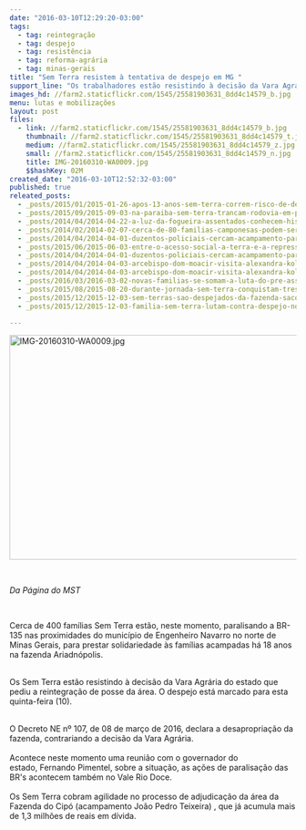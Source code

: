 ```yaml
---
date: "2016-03-10T12:29:20-03:00"
tags:
  - tag: reintegração
  - tag: despejo
  - tag: resistência
  - tag: reforma-agrária
  - tag: minas-gerais
title: "Sem Terra resistem à tentativa de despejo em MG "
support_line: "Os trabalhadores estão resistindo à decisão da Vara Agrária do estado que pediu a reintegração de posse da área. O despejo está marcado para hoje (10). "
images_hd: //farm2.staticflickr.com/1545/25581903631_8dd4c14579_b.jpg
menu: lutas e mobilizações
layout: post
files:
  - link: //farm2.staticflickr.com/1545/25581903631_8dd4c14579_b.jpg
    thumbnail: //farm2.staticflickr.com/1545/25581903631_8dd4c14579_t.jpg
    medium: //farm2.staticflickr.com/1545/25581903631_8dd4c14579_z.jpg
    small: //farm2.staticflickr.com/1545/25581903631_8dd4c14579_n.jpg
    title: IMG-20160310-WA0009.jpg
    $$hashKey: 02M
created_date: "2016-03-10T12:52:32-03:00"
published: true
releated_posts:
  - _posts/2015/01/2015-01-26-apos-13-anos-sem-terra-correm-risco-de-despejo-do-acampamento-nova-vida-em-mg.md
  - _posts/2015/09/2015-09-03-na-paraiba-sem-terra-trancam-rodovia-em-protesto-contra-acoes-de-despejo.md
  - _posts/2014/04/2014-04-22-a-luz-da-fogueira-assentados-conhecem-historias-da-terra-recem-conquistada.md-e
  - _posts/2014/02/2014-02-07-cerca-de-80-familias-camponesas-podem-ser-despejadas-em-campos-lindos-to.md
  - _posts/2014/04/2014-04-01-duzentos-policiais-cercam-acampamento-para-despejo-de-450-familias-em-sp.md
  - _posts/2015/06/2015-06-03-entre-o-acesso-social-a-terra-e-a-repressao-i-legal-desse-direito.md
  - _posts/2014/04/2014-04-01-duzentos-policiais-cercam-acampamento-para-despejo-de-450-familias-em-sp.md-e
  - _posts/2014/04/2014-04-03-arcebispo-dom-moacir-visita-alexandra-kollontai-e-declara-apoio-aos-sem-terra.md
  - _posts/2014/04/2014-04-03-arcebispo-dom-moacir-visita-alexandra-kollontai-e-declara-apoio-aos-sem-terra.md-e
  - _posts/2016/03/2016-03-02-novas-familias-se-somam-a-luta-do-pre-assentamento-herdeiros-de-sao-joao.md
  - _posts/2015/08/2015-08-20-durante-jornada-sem-terra-conquistam-tres-areas-emblematicas-em-minas-gerais.md
  - _posts/2015/12/2015-12-03-sem-terras-sao-despejados-da-fazenda-saco-do-ceu-em-nova-andradina.md
  - _posts/2015/12/2015-12-03-familia-sem-terra-lutam-contra-despejo-no-ms.md

---
```

<p><img alt="IMG-20160310-WA0009.jpg" height="394" src="//farm2.staticflickr.com/1545/25581903631_8dd4c14579_b.jpg" width="700" /></p>

<p>&nbsp;</p>

<p><em>Da P&aacute;gina do MST&nbsp;</em></p>

<p>&nbsp;</p>

<p>Cerca de 400 fam&iacute;lias Sem Terra est&atilde;o, neste momento,&nbsp;paralisando a BR-135 nas proximidades do munic&iacute;pio de Engenheiro Navarro no norte de Minas Gerais,&nbsp;para prestar solidariedade &agrave;s fam&iacute;lias acampadas h&aacute;&nbsp;18 anos na fazenda Ariadn&oacute;polis.</p>

<p><br />
Os Sem Terra&nbsp;est&atilde;o resistindo &agrave; decis&atilde;o da Vara Agr&aacute;ria do estado&nbsp;que pediu a&nbsp;reintegra&ccedil;&atilde;o de posse da &aacute;rea.&nbsp;O&nbsp;despejo est&aacute; marcado para esta quinta-feira (10).</p>

<p><br />
O Decreto NE n&ordm; 107, de 08 de mar&ccedil;o de 2016, declara a desapropria&ccedil;&atilde;o da fazenda, contrariando a decis&atilde;o da Vara Agr&aacute;ria.<br />
<br />
Acontece neste momento uma reuni&atilde;o com o governador do estado,&nbsp;Fernando Pimentel,&nbsp;sobre a situa&ccedil;&atilde;o, as a&ccedil;&otilde;es de paralisa&ccedil;&atilde;o das BR&#39;s acontecem tamb&eacute;m&nbsp;no Vale Rio Doce.&nbsp;<br />
<br />
Os Sem Terra cobram&nbsp;agilidade no processo de adjudica&ccedil;&atilde;o da &aacute;rea da Fazenda do Cip&oacute; (acampamento Jo&atilde;o Pedro Teixeira) , que j&aacute; acumula mais de 1,3 milh&otilde;es de reais em d&iacute;vida.</p>

<p>&nbsp;</p>

<p>&nbsp;</p>

<p>&nbsp;</p>
